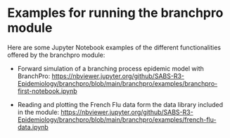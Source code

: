 # Examples for running the branchpro module

Here are some Jupyter Notebook examples of the different functionalities offered by the branchpro module:

- Forward simulation of a branching process epidemic model with BranchPro:
https://nbviewer.jupyter.org/github/SABS-R3-Epidemiology/branchpro/blob/main/branchpro/examples/branchpro-first-notebook.ipynb

- Reading and plotting the French Flu data form the data library included in the module:
https://nbviewer.jupyter.org/github/SABS-R3-Epidemiology/branchpro/blob/main/branchpro/examples/french-flu-data.ipynb
